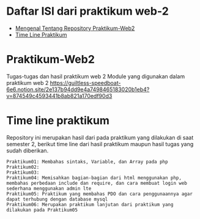 # Daftar ISI dari praktikum web-2
* [Mengenal Tentang Repository Praktikum-Web2](https://github.com/WidPrayitno/Praktikum-Web2#praktikum-web2)
* [Time Line Praktikum](https://github.com/WidPrayitno/Praktikum-Web2#Time-line-praktikum)

# Praktikum-Web2
Tugas-tugas dan hasil praktikum web 2
Module yang digunakan dalam praktikum web 2
https://guiltless-speedboat-6e6.notion.site/2e137b94dd9e4a7498465183020b1eb4?v=874549c4593441b8ab821a170edf90d3

# Time line praktikum

Repository ini merupakan hasil dari pada praktikum yang dilakukan di saat semester 2, berikut time line dari hasil praktikum maupun hasil tugas yang sudah diberikan.

```
Praktikum01: Membahas sintaks, Variable, dan Array pada php
Praktikum02: 
Praktikum03:
Praktikum04: Memisahkan bagian-bagian dari html menggunakan php, membahas perbedaan include dan require, dan cara membuat login web sederhana menggunakan admin lte
Praktikum05: Praktikum yang membahas PDO dan cara penggunaannya agar dapat terhubung dengan database mysql
Praktikum06: Merupakan praktikum lanjutan dari praktikum yang dilakukan pada Praktikum05
```